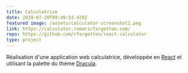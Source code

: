 ```yaml
---
title: Calculatrice
date: 2020-07-20T09:49:53.929Z
featured image: /assets/calculator-screenshot1.png
link: https://calculator.romaricfargetton.com/
repo: https://github.com/rfargetton/react-calculator
type: project
---
```

Réalisation d'une application web calculatrice, développée en [React](https://fr.reactjs.org/) et utilisant la palette du thème [Dracula](https://draculatheme.com/).